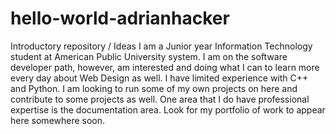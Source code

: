 # hello-world-adrianhacker
Introductory repository / Ideas
I am a Junior year Information Technology student at American Public University system.  I am on the software developer path, however, am interested and doing what I can to learn more every day about Web Design as well.  I have limited experience with C++ and Python.  I am looking to run some of my own projects on here and contribute to some projects as well.  One area that I do have professional expertise is the documentation area.  Look for my portfolio of work to appear here somewhere soon.
